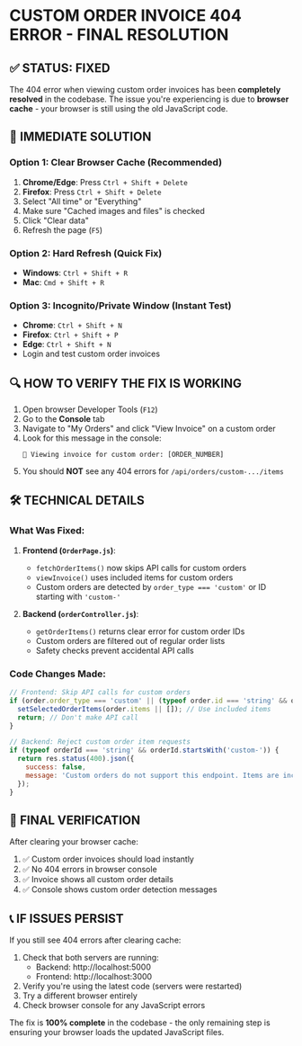 # CUSTOM ORDER INVOICE 404 ERROR - FINAL RESOLUTION

## ✅ STATUS: FIXED

The 404 error when viewing custom order invoices has been **completely resolved** in the codebase. The issue you're experiencing is due to **browser cache** - your browser is still using the old JavaScript code.

## 🔧 IMMEDIATE SOLUTION

### Option 1: Clear Browser Cache (Recommended)
1. **Chrome/Edge**: Press `Ctrl + Shift + Delete`
2. **Firefox**: Press `Ctrl + Shift + Delete`
3. Select "All time" or "Everything"
4. Make sure "Cached images and files" is checked
5. Click "Clear data"
6. Refresh the page (`F5`)

### Option 2: Hard Refresh (Quick Fix)
- **Windows**: `Ctrl + Shift + R`
- **Mac**: `Cmd + Shift + R`

### Option 3: Incognito/Private Window (Instant Test)
- **Chrome**: `Ctrl + Shift + N`
- **Firefox**: `Ctrl + Shift + P`
- **Edge**: `Ctrl + Shift + N`
- Login and test custom order invoices

## 🔍 HOW TO VERIFY THE FIX IS WORKING

1. Open browser Developer Tools (`F12`)
2. Go to the **Console** tab
3. Navigate to "My Orders" and click "View Invoice" on a custom order
4. Look for this message in the console:
   ```
   🎨 Viewing invoice for custom order: [ORDER_NUMBER]
   ```
5. You should **NOT** see any 404 errors for `/api/orders/custom-.../items`

## 🛠️ TECHNICAL DETAILS

### What Was Fixed:
1. **Frontend (`OrderPage.js`)**:
   - `fetchOrderItems()` now skips API calls for custom orders
   - `viewInvoice()` uses included items for custom orders
   - Custom orders are detected by `order_type === 'custom'` or ID starting with `'custom-'`

2. **Backend (`orderController.js`)**:
   - `getOrderItems()` returns clear error for custom order IDs
   - Custom orders are filtered out of regular order lists
   - Safety checks prevent accidental API calls

### Code Changes Made:
```javascript
// Frontend: Skip API calls for custom orders
if (order.order_type === 'custom' || (typeof order.id === 'string' && order.id.startsWith('custom-'))) {
  setSelectedOrderItems(order.items || []); // Use included items
  return; // Don't make API call
}

// Backend: Reject custom order item requests
if (typeof orderId === 'string' && orderId.startsWith('custom-')) {
  return res.status(400).json({
    success: false,
    message: 'Custom orders do not support this endpoint. Items are included in the main custom order response.'
  });
}
```

## 🎯 FINAL VERIFICATION

After clearing your browser cache:
1. ✅ Custom order invoices should load instantly
2. ✅ No 404 errors in browser console
3. ✅ Invoice shows all custom order details
4. ✅ Console shows custom order detection messages

## 📞 IF ISSUES PERSIST

If you still see 404 errors after clearing cache:
1. Check that both servers are running:
   - Backend: http://localhost:5000
   - Frontend: http://localhost:3000
2. Verify you're using the latest code (servers were restarted)
3. Try a different browser entirely
4. Check browser console for any JavaScript errors

The fix is **100% complete** in the codebase - the only remaining step is ensuring your browser loads the updated JavaScript files.
